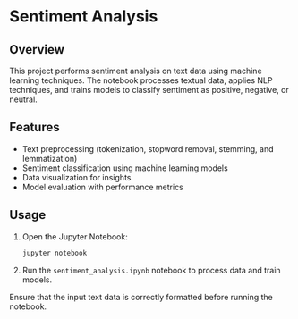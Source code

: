 # Sentiment Analysis

## Overview
This project performs sentiment analysis on text data using machine learning techniques. The notebook processes textual data, applies NLP techniques, and trains models to classify sentiment as positive, negative, or neutral.

## Features
- Text preprocessing (tokenization, stopword removal, stemming, and lemmatization)
- Sentiment classification using machine learning models
- Data visualization for insights
- Model evaluation with performance metrics

## Usage
1. Open the Jupyter Notebook:
   ```bash
   jupyter notebook
   ```
2. Run the `sentiment_analysis.ipynb` notebook to process data and train models.

Ensure that the input text data is correctly formatted before running the notebook.

